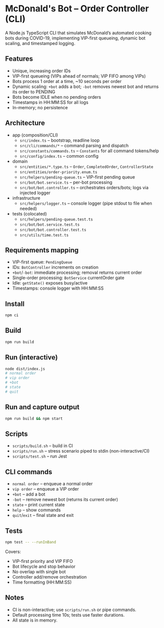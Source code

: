 # McDonald's Bot – Order Controller (CLI)

A Node.js TypeScript CLI that simulates McDonald’s automated cooking bots during COVID-19, implementing VIP-first queueing, dynamic bot scaling, and timestamped logging.

## Features

- Unique, increasing order IDs
- VIP-first queueing (VIPs ahead of normals; VIP FIFO among VIPs)
- Bots process 1 order at a time, ~10 seconds per order
- Dynamic scaling: `+bot` adds a bot; `-bot` removes newest bot and returns its order to PENDING
- Bots become IDLE when no pending orders
- Timestamps in HH:MM:SS for all logs
- In-memory; no persistence

## Architecture

- app (composition/CLI)
  - `src/index.ts` – bootstrap, readline loop
  - `src/cli/commands/*` – command parsing and dispatch
  - `src/constants/commands.ts` – `Constants` for all command tokens/help
  - `src/config/index.ts` – common config
- domain
  - `src/entities/*.type.ts` – `Order`, `CompletedOrder`, `ControllerState`
  - `src/entities/order-priority.enum.ts`
  - `src/helpers/pending-queue.ts` – VIP-first pending queue
  - `src/bot/bot.service.ts` – per-bot processing
  - `src/bot/bot.controller.ts` – orchestrates orders/bots; logs via injected logger
- infrastructure
  - `src/helpers/logger.ts` – console logger (pipe stdout to file when needed)
- tests (colocated)
  - `src/helpers/pending-queue.test.ts`
  - `src/bot/bot.service.test.ts`
  - `src/bot/bot.controller.test.ts`
  - `src/utils/time.test.ts`

## Requirements mapping

- VIP-first queue: `PendingQueue`
- IDs: `BotController` increments on creation
- `+bot`/`-bot`: immediate processing; removal returns current order
- Single-order processing: `BotService` currentOrder gate
- Idle: `getState()` exposes busy/active
- Timestamps: console logger with HH:MM:SS

## Install

```bash
npm ci
```

## Build

```bash
npm run build
```

## Run (interactive)

```bash
node dist/index.js
# normal order
# vip order
# +bot
# state
# quit
```

## Run and capture output

```bash
npm run build && npm start
```

## Scripts

- `scripts/build.sh` – build in CI
- `scripts/run.sh` – stress scenario piped to stdin (non-interactive/CI)
- `scripts/test.sh` – run Jest

## CLI commands

- `normal order` – enqueue a normal order
- `vip order` – enqueue a VIP order
- `+bot` – add a bot
- `-bot` – remove newest bot (returns its current order)
- `state` – print current state
- `help` – show commands
- `quit`/`exit` – final state and exit

## Tests

```bash
npm test -- --runInBand
```

Covers:

- VIP-first priority and VIP FIFO
- Bot lifecycle and stop behavior
- No overlap with single bot
- Controller add/remove orchestration
- Time formatting (HH:MM:SS)

## Notes

- CI is non-interactive; use `scripts/run.sh` or pipe commands.
- Default processing time 10s; tests use faster durations.
- All state is in memory.
